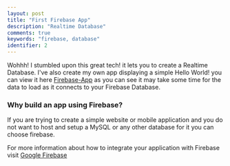 ```yaml
---
layout: post
title: "First Firebase App"
description: "Realtime Database"
comments: true
keywords: "firebase, database"
identifier: 2
---
```


Wohhh! I stumbled upon this great tech! it lets you to create a Realtime Database.
I've also create my own app displaying a simple Hello World! 
you can view it here <a href="{{ site.author.url }}/firebase-app/" target="_blank">Firebase-App</a>
as you can see it may take some time for the data to load as it connects to your
Firebase Database.

### Why build an app using Firebase?

If you are trying to create a simple website or mobile application and
you do not want to host and setup a MySQL or any other database for it
you can choose firebase.

For more information about how to integrate your application with Firebase visit
<a href="https://firebase.google.com/" target="_blank">Google Firebase</a>



